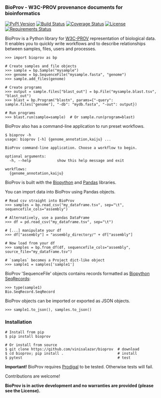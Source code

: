 ### BioProv - W3C-PROV provenance documents for bioinformatics

[![PyPI Version](https://img.shields.io/pypi/v/bioprov)](https://img.shields.io/pypi/v/bioprov)
[![Build Status](https://travis-ci.org/vinisalazar/BioProv.svg?branch=master)](https://travis-ci.org/vinisalazar/BioProv)
[![Coverage Status](https://coveralls.io/repos/github/vinisalazar/BioProv/badge.svg?branch=master&service=github)](https://coveralls.io/github/vinisalazar/BioProv?branch=master&service=github)
[![License](https://img.shields.io/github/license/vinisalazar/bioprov)](https://img.shields.io/github/license/vinisalazar/bioprov)
[![Requirements Status](https://requires.io/github/vinisalazar/BioProv/requirements.svg?branch=master)](https://requires.io/github/vinisalazar/BioProv/requirements/?branch=master)

BioProv is a Python library for [W3C-PROV](https://www.w3.org/TR/prov-overview/) representation of biological data. It enables you to quickly write workflows and to describe relationships between samples, files, users and processes. 

```
>>> import bioprov as bp

# Create samples and file objects
>>> sample = bp.Sample("mysample")
>>> genome = bp.SequenceFile("mysample.fasta", "genome")
>>> sample.add_files(genome)

# Create programs
>>> output = sample.files["blast_out"] = bp.File("mysample.blast.tsv", "blast_out")
>>> blast = bp.Program("blastn", params={"-query": sample.files["genome"], "-db": "mydb.fasta", "-out": output})

# Run programs
>>> blast.run(sample=sample)  # Or sample.run(program=blast)
```

BioProv also has a command-line application to run preset workflows.

```
$ bioprov -h
usage: bioprov [-h] {genome_annotation,kaiju} ...

BioProv command-line application. Choose a workflow to begin.

optional arguments:
  -h, --help            show this help message and exit

workflows:
  {genome_annotation,kaiju}
```

BioProv is built with the [Biopython](https://biopython.org/) and [Pandas](http://pandas.pydata.org/) libraries.

You can import data into BioProv using Pandas objects.

```
# Read csv straight into BioProv
>>> samples = bp.read_csv("my_dataframe.tsv", sep="\t", sequencefile_cols="assembly")

# Alternatively, use a pandas DataFrame
>>> df = pd.read_csv("my_dataframe.tsv", sep="\t")

# [...] manipulate your df
>>> df["assembly"] = "assembly_directory/" + df["assembly"]

# Now load from your df
>>> samples = bp.from_df(df, sequencefile_cols="assembly", source_file="my_dataframe.tsv")

# `samples` becomes a Project dict-like object
>>> sample1 = samples['sample1']
```

BioProv 'SequenceFile' objects contains records formatted as [Biopython SeqRecords](https://biopython.org/wiki/SeqRecord):

```
>>> type(sample1)
Bio.SeqRecord.SeqRecord
```

BioProv objects can be imported or exported as JSON objects.

```
>>> sample1.to_json(), samples.to_json()
```


### Installation

```
# Install from pip
$ pip install bioprov

# Or install from source
$ git clone https://github.com/vinisalazar/bioprov  # download
$ cd bioprov; pip install .                         # install
$ pytest                                            # test
```
**Important!** BioProv requires [Prodigal](https://github.com/hyattpd/Prodigal) to be tested. Otherwise tests will fail.

Contributions are welcome!

**BioProv is in active development and no warranties are provided (please see the License).**
